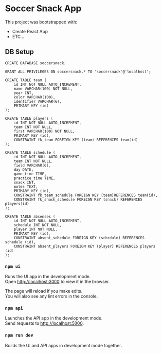 # Soccer Snack App

This project was bootstrapped with:
- Create React App
- ETC...

## DB Setup
```
CREATE DATABASE soccersnack;

GRANT ALL PRIVILEGES ON soccersnack.* TO 'soccersnack'@'localhost';

CREATE TABLE team (
    id INT NOT NULL AUTO_INCREMENT, 
    name VARCHAR(100) NOT NULL, 
    year INT, 
    color VARCHAR(100), 
    identifier VARCHAR(6),
    PRIMARY KEY (id) 
);

CREATE TABLE players (
    id INT NOT NULL AUTO_INCREMENT, 
    team INT NOT NULL, 
    first VARCHAR(100) NOT NULL, 
    PRIMARY KEY (id),  
    CONSTRAINT fk_team FOREIGN KEY (team) REFERENCES team(id) 
);

CREATE TABLE schedule (
    id INT NOT NULL AUTO_INCREMENT,
    team INT NOT NULL,
    field VARCHAR(6),
    day DATE,
    game_time TIME,
    practice_time TIME,
    snack INT,
    notes TEXT,
    PRIMARY KEY (id),
    CONSTRAINT fk_team_schedule FOREIGN KEY (team)REFERENCES team(id),
    CONSTRAINT fk_snack_schedule FOREIGN KEY (snack) REFERENCES players(id)
);

CREATE TABLE absenses ( 
    id INT NOT NULL AUTO_INCREMENT, 
    schedule INT NOT NULL, 
    player INT NOT NULL, 
    PRIMARY KEY (id), 
    CONSTRAINT absent_schedule FOREIGN KEY (schedule) REFERENCES schedule (id), 
    CONSTRAINT absent_players FOREIGN KEY (player) REFERENCES players (id) 
);

```

### `npm ui`

Runs the UI app in the development mode.\
Open [http://localhost:3000](http://localhost:3000) to view it in the browser.

The page will reload if you make edits.\
You will also see any lint errors in the console.

### `npm api`

Launches the API app in the development mode.\
Send requests to [http://localhost:5000](http:localhost:5000).

### `npm run dev`

Builds the UI and API apps in development mode  together.